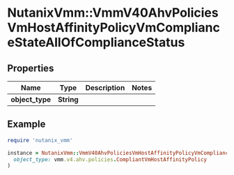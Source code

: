 # NutanixVmm::VmmV40AhvPoliciesVmHostAffinityPolicyVmComplianceStateAllOfComplianceStatus

## Properties

| Name | Type | Description | Notes |
| ---- | ---- | ----------- | ----- |
| **object_type** | **String** |  |  |

## Example

```ruby
require 'nutanix_vmm'

instance = NutanixVmm::VmmV40AhvPoliciesVmHostAffinityPolicyVmComplianceStateAllOfComplianceStatus.new(
  object_type: vmm.v4.ahv.policies.CompliantVmHostAffinityPolicy
)
```

